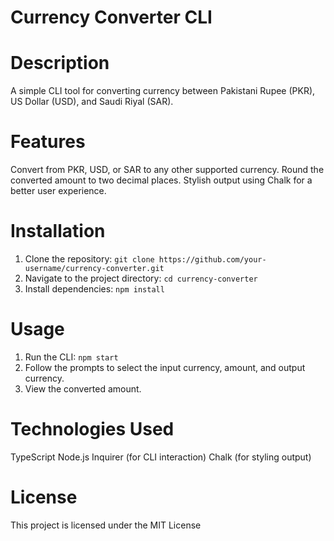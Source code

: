 # Currency Converter CLI

# Description
A simple CLI tool for converting currency between Pakistani Rupee (PKR), US Dollar (USD), and Saudi Riyal (SAR).

# Features

Convert from PKR, USD, or SAR to any other supported currency.
Round the converted amount to two decimal places.
Stylish output using Chalk for a better user experience.

# Installation

1. Clone the repository: `git clone https://github.com/your-username/currency-converter.git`
2. Navigate to the project directory: `cd currency-converter`
3. Install dependencies: `npm install`

# Usage

1. Run the CLI: `npm start`
2. Follow the prompts to select the input currency, amount, and output currency.
3. View the converted amount.

# Technologies Used

TypeScript
Node.js
Inquirer (for CLI interaction)
Chalk (for styling output)

# License
This project is licensed under the MIT License
